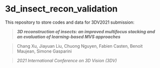 # 3d_insect_recon_validation
This repository to store codes and data for 3DV2021 submission:

> ***3D reconstruction of insects: an improved multifocus stacking and an evaluation of learning-based MVS approaches***

> Chang Xu, Jiayuan Liu, Chuong Nguyen, Fabien Casten, Benoit Maujean, Simone Gasparini

> *2021 International Conference on 3D Vision (3DV)*
